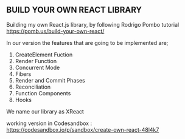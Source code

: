 ## BUILD YOUR OWN REACT LIBRARY

Building my own React.js library, by following Rodrigo Pombo tutorial
https://pomb.us/build-your-own-react/

In our version the features that are going to be implemented are;

1. CreateElement Fuction
2. Render Function
3. Concurrent Mode
4. Fibers
5. Render and Commit Phases
6. Reconciliation
7. Function Components
8. Hooks

We name our library as XReact

working version in Codesandbox : https://codesandbox.io/p/sandbox/create-own-react-48l4k7
